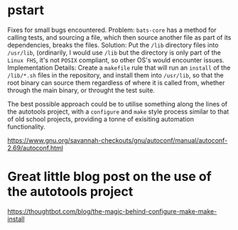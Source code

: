 # pstart


Fixes for small bugs encountered.
Problem: `bats-core` has a method for calling tests, and sourcing a file, which
then source another file as part of its dependencies, breaks the files.
Solution: Put the `/lib` directory files into `/usr/lib`, (ordinarily, I would use `/lib` but
the directory is only part of the `Linux FHS`, it's not `POSIX` compliant, so other
OS's would encounter issues.
Implementation Details: Create a `makefile` rule that will run an `install` of the
`/lib/*.sh` files in the repository, and install them into `/usr/lib`, so that the
root binary can source them regardless of where it is called from, whether
through the main binary, or throught the test suite.

The best possible approach could be to utilise something along the lines of the
autotools project, with a `configure` and `make` style process similar to that of
old school projects, providing a tonne of exisiting automation functionality.

https://www.gnu.org/savannah-checkouts/gnu/autoconf/manual/autoconf-2.69/autoconf.html

# Great little blog post on the use of the autotools project
https://thoughtbot.com/blog/the-magic-behind-configure-make-make-install
